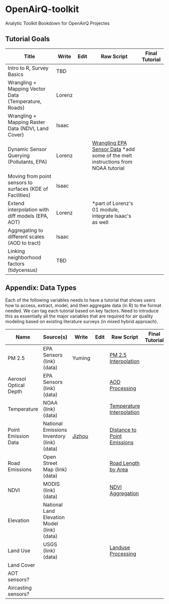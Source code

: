 # OpenAirQ-toolkit
Analytic Toolkit Bookdown for OpenAirQ Projectes

## Tutorial Goals 

 Title | Write | Edit | Raw Script | Final Tutorial 
 --- | --- | --- | --- | --- | 
Intro to R, Survey Basics| TBD | | | 
Wrangling + Mapping Vector Data (Temperature, Roads) | Lorenz | | |  
Wrangling + Mapping Raster Data (NDVI, Land Cover) | Isaac | | |  
Dynamic Sensor Querying (Pollutants, EPA) | Lorenz |  |[Wrangling EPA Sensor Data](https://github.com/GeoDaCenter/OpenAirQ-toolkit/blob/master/Documentation/01-weather.Rmd) *add some of the melt instructions from NOAA tutorial| 
Moving from point sensors to surfaces (KDE of Facilities) | Isaac | | |  
Extend interpolation with diff models (EPA, AOT) | Lorenz | | *part of Lorenz's 01 module, integrate Isaac's as well |  
Aggregating to different scales (AOD to tract)  | Isaac | | |  
Linking neighborhood factors (tidycensus) | TBD | | |  

## Appendix: Data Types
Each of the following variables needs to have a tutorial that shows users how to access, extract, model, and then aggregate data (in R) to the format needed. We can tag each tutorial based on key factors. Need to introduce this as essentially all the major variables that are required for air quality modeling based on existing literature surveys (in mixed hybrid approach).

Name | Source(s) | Write | Edit | Raw Script | Final Tutorial
--- | --- | --- | --- | --- | ---  
PM 2.5 | EPA Sensors (link) (data) | Yuming |  | [PM 2.5 Interpolation](https://github.com/GeoDaCenter/OpenAirQ-phase1/tree/master/data-workflows/sensors/epa-sensors/PM25) | 
Aerosol Optical Depth | EPA Sensors (link) (data) |  |  | [AOD Processing](https://github.com/GeoDaCenter/OpenAirQ-phase1/tree/master/data-workflows/aod-MAIAC) | 
Temperature | NOAA (link) (data) | | | [Temperature Interpolation](https://github.com/GeoDaCenter/OpenAirQ-phase1/tree/master/data-workflows/covariates/meteorological-data/Temperature)
Point Emission Data | National Emissions Inventory (link) (data) | [Jizhou](https://github.com/GeoDaCenter/OpenAirQ-toolkit/blob/master/Documentation/Tutorial_data_types/Point_Emission_Data/Point%20Emission%20Data.Rmd) | | [Distance to Point Emissions](https://github.com/GeoDaCenter/OpenAirQ-phase1/tree/master/data-workflows/covariates/point-emissions) |  
Road Emissions | Open Street Map (link) (data) |  |  | [Road Length by Area](https://github.com/GeoDaCenter/OpenAirQ-phase1/tree/master/data-workflows/covariates/road-emissions) | 
NDVI | MODIS (link) (data) |  |  | [NDVI Aggregation](https://github.com/GeoDaCenter/OpenAirQ-phase1/tree/master/data-workflows/covariates/ndvi-data) | 
Elevation | National Land Elevation Model (link) (data) |  |  |  | 
Land Use | USGS (link) (data) |   || [Landuse Processing](https://github.com/GeoDaCenter/OpenAirQ-phase1/blob/master/data-workflows/covariates/land-use/processLU.R) | 
Land Cover |  |  |  |  |   
AOT sensors? |  |  |  |  |   
Aircasting sensors? |  |  |  |  |   






